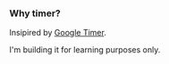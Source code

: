 
### Why timer?

Insipired by [Google Timer](https://www.google.com/search?q=timer).

I'm building it for learning purposes only.
